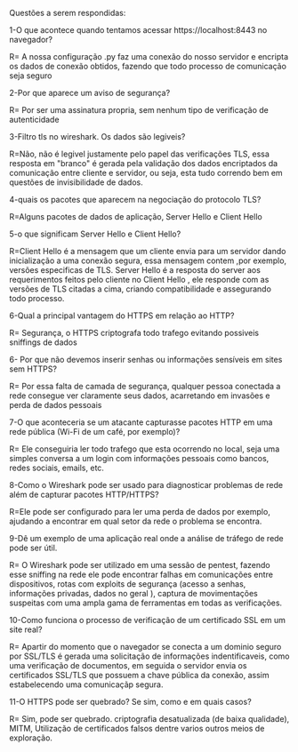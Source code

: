 Questões a serem respondidas: 

1-O que acontece quando tentamos acessar https://localhost:8443  no navegador? 

R= A nossa configuração .py faz uma conexão do nosso servidor e encripta os dados de conexão obtidos, fazendo que todo processo de comunicação seja seguro

2-Por que aparece um aviso de segurança?

R= Por ser uma assinatura propria, sem nenhum tipo de verificação de autenticidade

3-Filtro tls no wireshark. Os dados são legiveis?

R=Não, não é legivel justamente pelo papel das verificações TLS, essa resposta em "branco" é gerada pela validação dos dados encriptados da comunicação entre cliente e servidor, ou seja, esta tudo correndo bem em questões de invisibilidade de dados.

4-quais os pacotes que aparecem na negociação do protocolo TLS?

R=Alguns pacotes de dados de aplicação, Server Hello e Client Hello

5-o que significam Server Hello e Client Hello?

R=Client Hello é a mensagem que um cliente envia para um servidor dando inicialização a uma conexão segura, essa mensagem contem ,por exemplo, versões especificas de TLS. Server Hello é a resposta do server aos requerimentos feitos pelo cliente no Client Hello , ele responde com as versões de TLS citadas a cima, criando compatibilidade e assegurando todo processo.

6-Qual a principal vantagem do HTTPS  em relação ao HTTP?

R= Segurança, o HTTPS criptografa todo trafego evitando possiveis sniffings de dados

6- Por que não devemos inserir senhas ou informações sensíveis em sites sem HTTPS?

R= Por essa falta de camada de segurança, qualquer pessoa conectada a rede consegue ver claramente seus dados, acarretando em invasões e perda de dados pessoais

7-O que aconteceria se um atacante capturasse pacotes HTTP em uma rede pública (Wi-Fi de um café, por exemplo)?

R= Ele conseguiria ler todo trafego que esta ocorrendo no local, seja uma simples conversa a um login com informações pessoais como bancos, redes sociais, emails, etc.

8-Como o Wireshark pode ser usado para diagnosticar problemas de rede além de capturar pacotes HTTP/HTTPS?

R=Ele pode ser configurado para ler uma perda de dados por exemplo, ajudando a encontrar em qual setor da rede o problema se encontra.

9-Dê um exemplo de uma aplicação real onde a análise de tráfego de rede pode ser útil.

R= O Wireshark pode ser utilizado em uma sessão de pentest, fazendo esse sniffing na rede ele pode encontrar falhas em comunicações entre dispositivos, rotas com exploits de segurança (acesso a senhas, informações privadas, dados no geral ), captura de movimentações suspeitas com uma ampla gama de ferramentas em todas as verificações.

10-Como funciona o processo de verificação de um certificado SSL em um site real?

R= Apartir do momento que o navegador se conecta a um dominio seguro por SSL/TLS  é gerada uma solicitação de informações indentificaveis, como uma verificação de documentos, em seguida o servidor envia os certificados SSL/TLS que possuem a chave pública da conexão, assim estabelecendo uma comunicaçãp segura.

11-O HTTPS pode ser quebrado? Se sim, como e em quais casos?

R= Sim, pode ser quebrado. criptografia desatualizada (de baixa qualidade), MITM, Utilização de certificados falsos dentre varios outros meios de exploração.